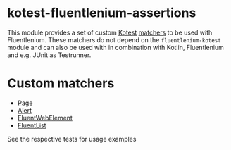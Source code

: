 kotest-fluentlenium-assertions
===================

This module provides a set of
custom [Kotest](https://kotest.io/) [matchers](https://kotest.io/docs/assertions/matchers.html) to be used with
Fluentlenium. These matchers do not depend on the `fluentlenium-kotest` module and
can also be used with in combination with Kotlin, Fluentlenium and e.g. JUnit as Testrunner.

# Custom matchers

* [Page](./src/test/kotlin/io/fluentlenium/kotest/matchers/page/PageMatchersSpec.kt)
* [Alert](./src/test/kotlin/io/fluentlenium/kotest/matchers/alert/AlertMatchersSpec.kt)
* [FluentWebElement](./src/test/kotlin/io/fluentlenium/kotest/matchers/el/FluentWebElementMatchersSpec.kt)
* [FluentList](./src/test/kotlin/io/fluentlenium/kotest/matchers/jq/FluentListMatchersSpec.kt)

See the respective tests for usage examples